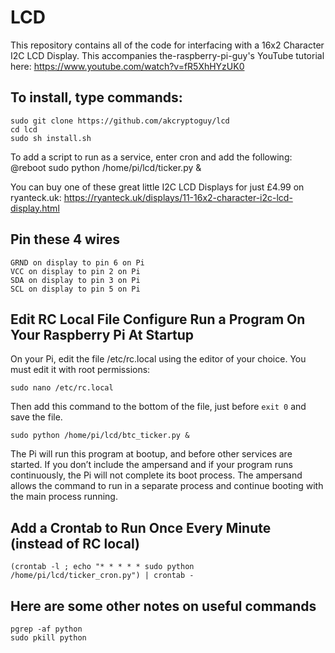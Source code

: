 # LCD
This repository contains all of the code for interfacing with a 16x2 Character I2C LCD Display. This accompanies the-raspberry-pi-guy's YouTube tutorial here: https://www.youtube.com/watch?v=fR5XhHYzUK0 

## To install, type commands:
```
sudo git clone https://github.com/akcryptoguy/lcd
cd lcd
sudo sh install.sh
```


To add a script to run as a service, enter cron and add the following:
@reboot sudo python /home/pi/lcd/ticker.py &

You can buy one of these great little I2C LCD Displays for just £4.99 on ryanteck.uk: https://ryanteck.uk/displays/11-16x2-character-i2c-lcd-display.html

## Pin these 4 wires
```
GRND on display to pin 6 on Pi
VCC on display to pin 2 on Pi
SDA on display to pin 3 on Pi
SCL on display to pin 5 on Pi
```

## Edit RC Local File Configure Run a Program On Your Raspberry Pi At Startup

On your Pi, edit the file /etc/rc.local using the editor of your choice. You must edit it with root permissions:

```
sudo nano /etc/rc.local
```

Then add this command to the bottom of the file, just before `exit 0` and save the file.
```
sudo python /home/pi/lcd/btc_ticker.py &
```

The Pi will run this program at bootup, and before other services are started.  If you don’t include the ampersand and if your program runs continuously, the Pi will not complete its boot process. The ampersand allows the command to run in a separate process and continue booting with the main process running.

## Add a Crontab to Run Once Every Minute (instead of RC local)
```
(crontab -l ; echo "* * * * * sudo python /home/pi/lcd/ticker_cron.py") | crontab -
```



## Here are some other notes on useful commands
```
pgrep -af python
sudo pkill python